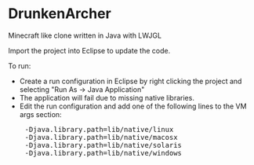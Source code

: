 DrunkenArcher
=============

Minecraft like clone written in Java with LWJGL

Import the project into Eclipse to update the code.

To run:
 - Create a run configuration in Eclipse by right clicking the project and selecting "Run As -> Java Application"
 - The application will fail due to missing native libraries.
 - Edit the run configuration and add one of the following lines to the VM args section:
<pre>
    -Djava.library.path=lib/native/linux
    -Djava.library.path=lib/native/macosx
    -Djava.library.path=lib/native/solaris
    -Djava.library.path=lib/native/windows
</pre>
